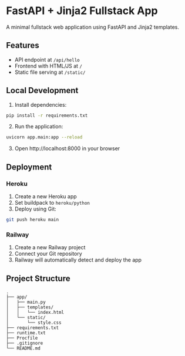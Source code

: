 # FastAPI + Jinja2 Fullstack App

A minimal fullstack web application using FastAPI and Jinja2 templates.

## Features
- API endpoint at `/api/hello`
- Frontend with HTML/JS at `/`
- Static file serving at `/static/`

## Local Development

1. Install dependencies:
```bash
pip install -r requirements.txt
```

2. Run the application:
```bash
uvicorn app.main:app --reload
```

3. Open http://localhost:8000 in your browser

## Deployment

### Heroku
1. Create a new Heroku app
2. Set buildpack to `heroku/python`
3. Deploy using Git:
```bash
git push heroku main
```

### Railway
1. Create a new Railway project
2. Connect your Git repository
3. Railway will automatically detect and deploy the app

## Project Structure
```
.
├── app/
│   ├── main.py
│   ├── templates/
│   │   └── index.html
│   └── static/
│       └── style.css
├── requirements.txt
├── runtime.txt
├── Procfile
├── .gitignore
└── README.md
```